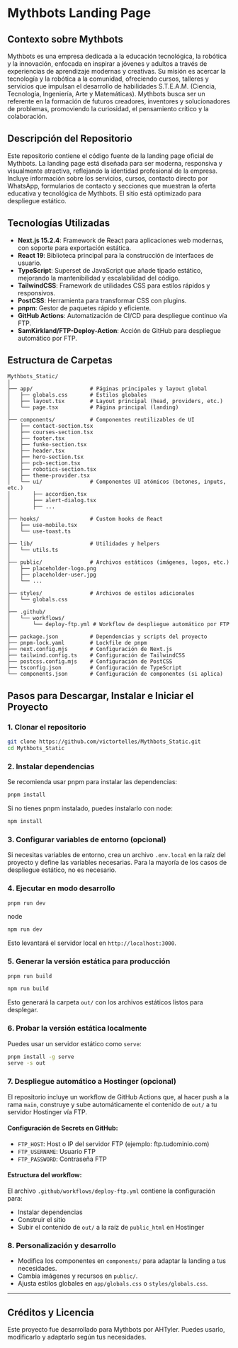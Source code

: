 # Mythbots Landing Page

## Contexto sobre Mythbots

Mythbots es una empresa dedicada a la educación tecnológica, la robótica y la innovación, enfocada en inspirar a jóvenes y adultos a través de experiencias de aprendizaje modernas y creativas. Su misión es acercar la tecnología y la robótica a la comunidad, ofreciendo cursos, talleres y servicios que impulsan el desarrollo de habilidades S.T.E.A.M. (Ciencia, Tecnología, Ingeniería, Arte y Matemáticas). Mythbots busca ser un referente en la formación de futuros creadores, inventores y solucionadores de problemas, promoviendo la curiosidad, el pensamiento crítico y la colaboración.

## Descripción del Repositorio

Este repositorio contiene el código fuente de la landing page oficial de Mythbots. La landing page está diseñada para ser moderna, responsiva y visualmente atractiva, reflejando la identidad profesional de la empresa. Incluye información sobre los servicios, cursos, contacto directo por WhatsApp, formularios de contacto y secciones que muestran la oferta educativa y tecnológica de Mythbots. El sitio está optimizado para despliegue estático.

## Tecnologías Utilizadas

- **Next.js 15.2.4**: Framework de React para aplicaciones web modernas, con soporte para exportación estática.
- **React 19**: Biblioteca principal para la construcción de interfaces de usuario.
- **TypeScript**: Superset de JavaScript que añade tipado estático, mejorando la mantenibilidad y escalabilidad del código.
- **TailwindCSS**: Framework de utilidades CSS para estilos rápidos y responsivos.
- **PostCSS**: Herramienta para transformar CSS con plugins.
- **pnpm**: Gestor de paquetes rápido y eficiente.
- **GitHub Actions**: Automatización de CI/CD para despliegue continuo vía FTP.
- **SamKirkland/FTP-Deploy-Action**: Acción de GitHub para despliegue automático por FTP.

## Estructura de Carpetas

```
Mythbots_Static/
│
├── app/                  # Páginas principales y layout global
│   ├── globals.css       # Estilos globales
│   ├── layout.tsx        # Layout principal (head, providers, etc.)
│   └── page.tsx          # Página principal (landing)
│
├── components/           # Componentes reutilizables de UI
│   ├── contact-section.tsx
│   ├── courses-section.tsx
│   ├── footer.tsx
│   ├── funko-section.tsx
│   ├── header.tsx
│   ├── hero-section.tsx
│   ├── pcb-section.tsx
│   ├── robotics-section.tsx
│   ├── theme-provider.tsx
│   └── ui/               # Componentes UI atómicos (botones, inputs, etc.)
│       ├── accordion.tsx
│       ├── alert-dialog.tsx
│       ├── ...
│
├── hooks/                # Custom hooks de React
│   ├── use-mobile.tsx
│   └── use-toast.ts
│
├── lib/                  # Utilidades y helpers
│   └── utils.ts
│
├── public/               # Archivos estáticos (imágenes, logos, etc.)
│   ├── placeholder-logo.png
│   ├── placeholder-user.jpg
│   └── ...
│
├── styles/               # Archivos de estilos adicionales
│   └── globals.css
│
├── .github/
│   └── workflows/
│       └── deploy-ftp.yml # Workflow de despliegue automático por FTP
│
├── package.json          # Dependencias y scripts del proyecto
├── pnpm-lock.yaml        # Lockfile de pnpm
├── next.config.mjs       # Configuración de Next.js
├── tailwind.config.ts    # Configuración de TailwindCSS
├── postcss.config.mjs    # Configuración de PostCSS
├── tsconfig.json         # Configuración de TypeScript
└── components.json       # Configuración de componentes (si aplica)
```

## Pasos para Descargar, Instalar e Iniciar el Proyecto

### 1. Clonar el repositorio

```bash
git clone https://github.com/victortelles/Mythbots_Static.git
cd Mythbots_Static
```

### 2. Instalar dependencias

Se recomienda usar pnpm para instalar las dependencias:

```bash
pnpm install
```

Si no tienes pnpm instalado, puedes instalarlo con node:

```bash
npm install
```

### 3. Configurar variables de entorno (opcional)

Si necesitas variables de entorno, crea un archivo `.env.local` en la raíz del proyecto y define las variables necesarias. Para la mayoría de los casos de despliegue estático, no es necesario.

### 4. Ejecutar en modo desarrollo

```bash
pnpm run dev
```

node
```bash
npm run dev
```

Esto levantará el servidor local en `http://localhost:3000`.

### 5. Generar la versión estática para producción

```bash
pnpm run build
```
```bash
npm run build
```

Esto generará la carpeta `out/` con los archivos estáticos listos para desplegar.

### 6. Probar la versión estática localmente

Puedes usar un servidor estático como `serve`:

```bash
pnpm install -g serve
serve -s out
```

### 7. Despliegue automático a Hostinger (opcional)

El repositorio incluye un workflow de GitHub Actions que, al hacer push a la rama `main`, construye y sube automáticamente el contenido de `out/` a tu servidor Hostinger vía FTP.

#### Configuración de Secrets en GitHub:
- `FTP_HOST`: Host o IP del servidor FTP (ejemplo: ftp.tudominio.com)
- `FTP_USERNAME`: Usuario FTP
- `FTP_PASSWORD`: Contraseña FTP

#### Estructura del workflow:
El archivo `.github/workflows/deploy-ftp.yml` contiene la configuración para:
- Instalar dependencias
- Construir el sitio
- Subir el contenido de `out/` a la raíz de `public_html` en Hostinger

### 8. Personalización y desarrollo

- Modifica los componentes en `components/` para adaptar la landing a tus necesidades.
- Cambia imágenes y recursos en `public/`.
- Ajusta estilos globales en `app/globals.css` o `styles/globals.css`.

---

## Créditos y Licencia

Este proyecto fue desarrollado para Mythbots por AHTyler. Puedes usarlo, modificarlo y adaptarlo según tus necesidades.
